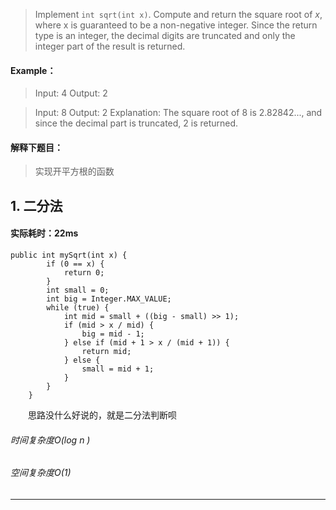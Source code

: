 > Implement `int sqrt(int x)`.
Compute and return the square root of *x*, where x is guaranteed to be a non-negative integer.
Since the return type is an integer, the decimal digits are truncated and only the integer part of the result is returned.
#### Example：
> Input: 4
Output: 2

> Input: 8
Output: 2
Explanation: The square root of 8 is 2.82842..., and since 
             the decimal part is truncated, 2 is returned.


#### 解释下题目：
> 实现开平方根的函数


## 1. 二分法
#### 实际耗时：22ms
```
public int mySqrt(int x) {
        if (0 == x) {
            return 0;
        }
        int small = 0;
        int big = Integer.MAX_VALUE;
        while (true) {
            int mid = small + ((big - small) >> 1);
            if (mid > x / mid) {
                big = mid - 1;
            } else if (mid + 1 > x / (mid + 1)) {
                return mid;
            } else {
                small = mid + 1;
            }
        }
    }
```
&emsp;&emsp;思路没什么好说的，就是二分法判断呗
###### 时间复杂度O(log n )
###### 空间复杂度O(1)
---------

